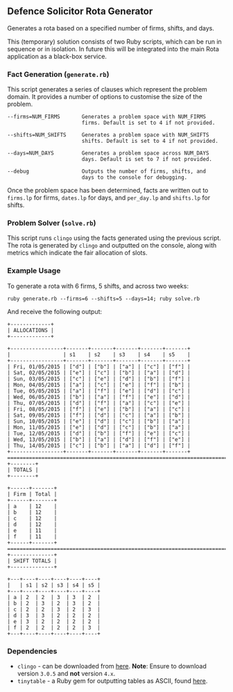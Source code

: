 ## Defence Solicitor Rota Generator

Generates a rota based on a specified number of firms, shifts, and days.

This (temporary) solution consists of two Ruby scripts, which can be
run in sequence or in isolation. In future this will be integrated
into the main Rota application as a black-box service.

### Fact Generation (`generate.rb`)

This script generates a series of clauses which represent the problem domain. It provides
a number of options to customise the size of the problem.

    --firms=NUM_FIRMS       Generates a problem space with NUM_FIRMS
                            firms. Default is set to 4 if not provided.

    --shifts=NUM_SHIFTS     Generates a problem space with NUM_SHIFTS
                            shifts. Default is set to 4 if not provided.

    --days=NUM_DAYS         Generates a problem space across NUM_DAYS
                            days. Default is set to 7 if not provided.

    --debug                 Outputs the number of firms, shifts, and
                            days to the console for debugging.

Once the problem space has been determined, facts are written out to
`firms.lp` for firms, `dates.lp` for days, and `per_day.lp` and
`shifts.lp` for shifts.

### Problem Solver (`solve.rb`)

This script runs `clingo` using the facts generated using the previous
script. The rota is generated by `clingo` and outputted on the console,
along with metrics which indicate the fair allocation of slots.

### Example Usage

To generate a rota with 6 firms, 5 shifts, and across two weeks:

    ruby generate.rb --firms=6 --shifts=5 --days=14; ruby solve.rb

And receive the following output:

    +-------------+
    | ALLOCATIONS |
    +-------------+

    +-----------------+-------+-------+-------+-------+-------+
    |                 | s1    | s2    | s3    | s4    | s5    |
    +-----------------+-------+-------+-------+-------+-------+
    | Fri, 01/05/2015 | ["d"] | ["b"] | ["a"] | ["c"] | ["f"] |
    | Sat, 02/05/2015 | ["e"] | ["c"] | ["b"] | ["a"] | ["d"] |
    | Sun, 03/05/2015 | ["c"] | ["e"] | ["d"] | ["b"] | ["f"] |
    | Mon, 04/05/2015 | ["a"] | ["c"] | ["e"] | ["f"] | ["b"] |
    | Tue, 05/05/2015 | ["a"] | ["f"] | ["e"] | ["d"] | ["c"] |
    | Wed, 06/05/2015 | ["b"] | ["a"] | ["f"] | ["e"] | ["d"] |
    | Thu, 07/05/2015 | ["d"] | ["f"] | ["a"] | ["c"] | ["e"] |
    | Fri, 08/05/2015 | ["f"] | ["e"] | ["b"] | ["a"] | ["c"] |
    | Sat, 09/05/2015 | ["f"] | ["d"] | ["c"] | ["a"] | ["b"] |
    | Sun, 10/05/2015 | ["e"] | ["d"] | ["c"] | ["b"] | ["a"] |
    | Mon, 11/05/2015 | ["e"] | ["d"] | ["c"] | ["b"] | ["a"] |
    | Tue, 12/05/2015 | ["d"] | ["b"] | ["f"] | ["e"] | ["c"] |
    | Wed, 13/05/2015 | ["b"] | ["a"] | ["d"] | ["f"] | ["e"] |
    | Thu, 14/05/2015 | ["c"] | ["b"] | ["a"] | ["d"] | ["f"] |
    +-----------------+-------+-------+-------+-------+-------+
    ===================================================================================================
    +--------+
    | TOTALS |
    +--------+

    +------+-------+
    | Firm | Total |
    +------+-------+
    | a    | 12    |
    | b    | 12    |
    | c    | 12    |
    | d    | 12    |
    | e    | 11    |
    | f    | 11    |
    +------+-------+
    ===================================================================================================
    +--------------+
    | SHIFT TOTALS |
    +--------------+

    +---+----+----+----+----+----+
    |   | s1 | s2 | s3 | s4 | s5 |
    +---+----+----+----+----+----+
    | a | 2  | 2  | 3  | 3  | 2  |
    | b | 2  | 3  | 2  | 3  | 2  |
    | c | 2  | 2  | 3  | 2  | 3  |
    | d | 3  | 3  | 2  | 2  | 2  |
    | e | 3  | 2  | 2  | 2  | 2  |
    | f | 2  | 2  | 2  | 2  | 3  |
    +---+----+----+----+----+----+

### Dependencies

* `clingo` - can be downloaded from
  [here](http://sourceforge.net/projects/potassco/files/clingo/).
  **Note**: Ensure to download version `3.0.5` and **not** version
  `4.x`.
* `tinytable` - a Ruby gem for outputting tables as ASCII, found
  [here](https://github.com/leocassarani/tinytable).
